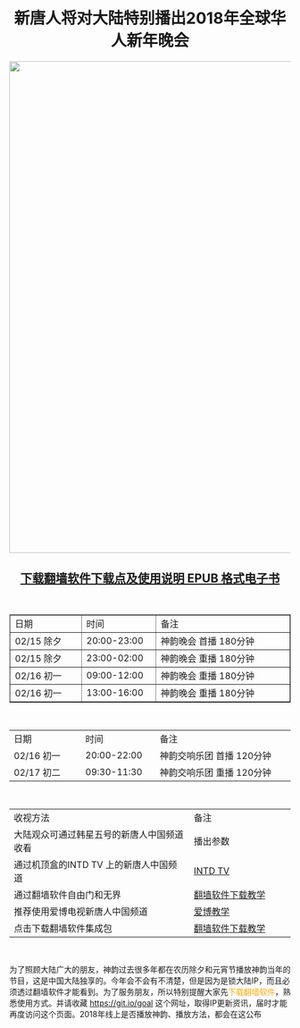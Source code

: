 
<div align="center"><h1>新唐人将对大陆特别播出2018年全球华人新年晚会</h1>
<IMG SRC="https://github.com/gofun72/telove/blob/master/img/shen/shen-yun.jpg" width=880></a><br></div>

[<div align="center"><h2>下载翻墙软件下载点及使用说明 EPUB 格式电子书</h2></div>](https://github.com/gofun72/telove/blob/master/ebook/epub/fangqian.epub?raw=true)


<br />

<table border="1" cellspacing="10" cellpadding="3">
<tr>
	<td width=200;>日期 </td>
	<td width=200;>时间</td>
	<td width=490;>备注</td>

</tr>
<tr>
	<td>02/15 除夕</td>
	<td>20:00-23:00</td>
	<td>神韵晚会 首播 180分钟</td>
</tr>
<tr>
	<td>02/15 除夕</td>
	<td>23:00-02:00</td>
	<td>神韵晚会 重播 180分钟</td>
</tr>
<tr>
	<td>02/16 初一</td>
	<td>09:00-12:00</td>
	<td>神韵晚会 重播 180分钟</td>
</tr>
<tr>
	<td>02/16 初一</td>
	<td>13:00-16:00</td>
	<td>神韵晚会 重播 180分钟</td>
</tr>
</table>
<br />

<table>

						
	
<tr>
	<td width=200;>日期</td>
	<td width=200;>时间</td>
	<td width=490;>备注</td>
</tr>
<tr>
	<td>02/16 初一</td>
	<td>20:00-22:00</td>
	<td>神韵交响乐团 首播 120分钟</td>
</tr>
<tr>
	<td>02/17 初二</td>
	<td>09:30-11:30</td>
	<td>神韵交响乐团 重播 120分钟</td>
</tr>

</table>

<br />


<table>
<tr>
	<td width=590;>收视方法</td>
	<td width=300;>备注</td>
</tr>
<tr>
	<td>大陆观众可通过韩星五号的新唐人中国频道收看</td>
	<td>播出参数</td>
</tr>
<tr>
	<td>通过机顶盒的INTD TV 上的新唐人中国频道</td>
	<td><a href='https://github.com/gofun72/telove/blob/master/soft/iNTD_TVsp1.apk?raw=true'>INTD TV </a></td>
</tr>
<tr>
	<td>通过翻墙软件自由门和无界</td>
	<td><a href='https://github.com/gofun72/telove/blob/master/ff.md'>翻墙软件下载教学</a></td>
</tr>
<tr>
	<td>推荐使用爱博电视新唐人中国频道</td>
	<td><a href='https://github.com/gofun72/telove/blob/master/mp4/shen/ippotvm.mp4?raw=true'>爱博教学 </a>
</td>
</tr>
<tr>
	<td>点击下载翻墙软件集成包</td>
	<td><a href='https://github.com/gofun72/telove/blob/master/ff.md'>翻墙软件下载教学</a></td>
</tr>
</table>

<br />



为了照顾大陆广大的朋友，神韵过去很多年都在农历除夕和元宵节播放神韵当年的节目，这是中国大陆独享的。今年会不会有不清楚，但是因为是锁大陆IP，而且必须透过翻墙软件才能看到。为了服务朋友，所以特别提醒大家先<a style="text-decoration:none;color:orange;" href="https://git.io/goal" target="_blak">下载翻墙软件</a>，熟悉使用方式。并请收藏 <a style="text-decoration:none;color:orange;" href="https://git.io/goal" target="_blak">https://git.io/goal</a> 这个网址，取得IP更新资讯，届时才能再度访问这个页面。2018年线上是否播放神韵、播放方法，都会在这公布<p>









